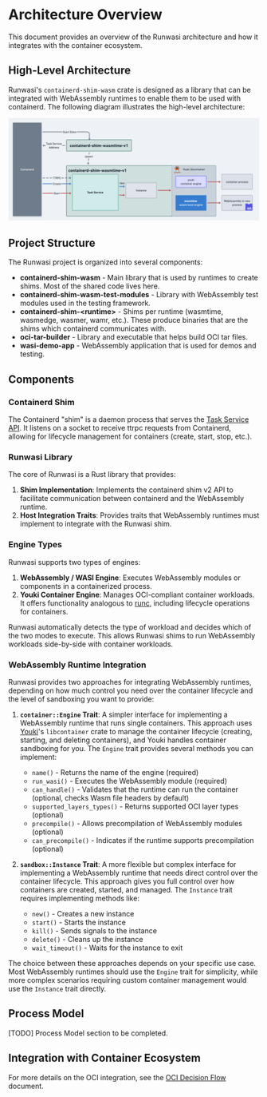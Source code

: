# Architecture Overview

This document provides an overview of the Runwasi architecture and how it integrates with the container ecosystem.

## High-Level Architecture

Runwasi's `containerd-shim-wasm` crate is designed as a library that can be integrated with WebAssembly runtimes to enable them to be used with containerd. The following diagram illustrates the high-level architecture:

![A diagram of runwasi architecture](../assets/runwasi-architecture.png)

## Project Structure

The Runwasi project is organized into several components:

- **containerd-shim-wasm** - Main library that is used by runtimes to create shims. Most of the shared code lives here.
- **containerd-shim-wasm-test-modules** - Library with WebAssembly test modules used in the testing framework.
- **containerd-shim-\<runtime>** - Shims per runtime (wasmtime, wasmedge, wasmer, wamr, etc.). These produce binaries that are the shims which containerd communicates with.
- **oci-tar-builder** - Library and executable that helps build OCI tar files.
- **wasi-demo-app** - WebAssembly application that is used for demos and testing.

## Components

### Containerd Shim

The Containerd "shim" is a daemon process that serves the [Task Service API](https://github.com/containerd/containerd/blob/v2.0.0/core/runtime/v2/README.md#tasks). It listens on a socket to receive ttrpc requests from Containerd, allowing for lifecycle management for containers (create, start, stop, etc.). 

### Runwasi Library

The core of Runwasi is a Rust library that provides:

1. **Shim Implementation**: Implements the containerd shim v2 API to facilitate communication between containerd and the WebAssembly runtime.
2. **Host Integration Traits**: Provides traits that WebAssembly runtimes must implement to integrate with the Runwasi shim.

### Engine Types

Runwasi supports two types of engines:

1. **WebAssembly / WASI Engine**: Executes WebAssembly modules or components in a containerized process.
2. **Youki Container Engine**: Manages OCI-compliant container workloads. It offers functionality analogous to [runc](https://github.com/opencontainers/runc), including lifecycle operations for containers.

Runwasi automatically detects the type of workload and decides which of the two modes to execute. This allows Runwasi shims to run WebAssembly workloads side-by-side with container workloads.

### WebAssembly Runtime Integration

Runwasi provides two approaches for integrating WebAssembly runtimes, depending on how much control you need over the container lifecycle and the level of sandboxing you want to provide:

1. **`container::Engine` Trait**: A simpler interface for implementing a WebAssembly runtime that runs single containers. This approach uses [Youki](https://github.com/youki-dev/youki)'s `libcontainer` crate to manage the container lifecycle (creating, starting, and deleting containers), and Youki handles container sandboxing for you. The `Engine` trait provides several methods you can implement:

   - `name()` - Returns the name of the engine (required)
   - `run_wasi()` - Executes the WebAssembly module (required)
   - `can_handle()` - Validates that the runtime can run the container (optional, checks Wasm file headers by default)
   - `supported_layers_types()` - Returns supported OCI layer types (optional)
   - `precompile()` - Allows precompilation of WebAssembly modules (optional)
   - `can_precompile()` - Indicates if the runtime supports precompilation (optional)

2. **`sandbox::Instance` Trait**: A more flexible but complex interface for implementing a WebAssembly runtime that needs direct control over the container lifecycle. This approach gives you full control over how containers are created, started, and managed. The `Instance` trait requires implementing methods like:

   - `new()` - Creates a new instance
   - `start()` - Starts the instance
   - `kill()` - Sends signals to the instance
   - `delete()` - Cleans up the instance
   - `wait_timeout()` - Waits for the instance to exit

The choice between these approaches depends on your specific use case. Most WebAssembly runtimes should use the `Engine` trait for simplicity, while more complex scenarios requiring custom container management would use the `Instance` trait directly.

## Process Model

[TODO] Process Model section to be completed.

## Integration with Container Ecosystem

For more details on the OCI integration, see the [OCI Decision Flow](../oci-decision-flow.md) document.
